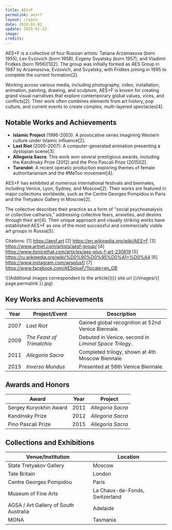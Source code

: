 ```yaml
---
title: AES+F  
permalink: aes+f  
layout: crypto
date: 2018-01-02
update: 2025-01-23
image:
credits:
---
```


AES+F is a collective of four Russian artists: Tatiana Arzamasova (born 1955), Lev Evzovich (born 1958), Evgeny Svyatsky (born 1957), and Vladimir Fridkes (born 1956)[1][2]. The group was initially formed as AES Group in 1987 by Arzamasova, Evzovich, and Svyatsky, with Fridkes joining in 1995 to complete the current formation[2].

Working across various media, including photography, video, installation, animation, painting, drawing, and sculpture, AES+F is known for creating grand visual narratives that explore contemporary global values, vices, and conflicts[2]. Their work often combines elements from art history, pop culture, and current events to create complex, multi-layered spectacles[4].

## Notable Works and Achievements

- **Islamic Project** (1996-2003): A provocative series imagining Western culture under Islamic influence[2].
- **Last Riot** (2005-2007): A computer-generated animation presenting a dystopian scene[3].
- **Allegoria Sacra**: This work won several prestigious awards, including the Kandinsky Prize (2012) and the Pino Pascali Prize (2015)[2].
- **Turandot**: A recent operatic production exploring themes of female authoritarianism and the #MeToo movement[4].

AES+F has exhibited at numerous international festivals and biennales, including Venice, Lyon, Sydney, and Moscow[2]. Their works are featured in major collections worldwide, such as the Centre Georges Pompidou in Paris and the Tretyakov Gallery in Moscow[2].

The collective describes their practice as a form of "social psychoanalysis or collective catharsis," addressing collective fears, anxieties, and desires through their art[4]. Their unique approach and visually striking works have established AES+F as one of the most successful and commercially viable art groups in Russia[5].

Citations:
[1] https://aesf.art
[2] https://en.wikipedia.org/wiki/AES+F
[3] https://www.artnet.com/artists/aesf-group/
[4] https://www.itsnicethat.com/articles/aes-plus-f-art-230819
[5] https://ru.wikipedia.org/wiki/%D0%90%D0%95%D0%A1+%D0%A4
[6] https://www.instagram.com/aesplusf/
[7] https://www.facebook.com/AESplusF/?locale=en_GB


![(Additional images correspondent to the article)]({{ site.url }}/images/{{ page.permalink }}.jpg)

## Key Works and Achievements

| **Year** | **Project/Event**                      | **Description**                           |  
|----------|----------------------------------------|-------------------------------------------|  
| 2007     | *Last Riot*                            | Gained global recognition at 52nd Venice Biennale. |  
| 2009     | *The Feast of Trimalchio*              | Debuted in Venice, second in *Liminal Space Trilogy*. |  
| 2011     | *Allegoria Sacra*                      | Completed trilogy, shown at 4th Moscow Biennale. |  
| 2015     | *Inverso Mundus*                       | Presented at 56th Venice Biennale.         |  


## Awards and Honors

| **Award**                 | **Year** | **Project**         |  
|---------------------------|----------|---------------------|  
| Sergey Kuryokhin Award    | 2011     | *Allegoria Sacra*   |  
| Kandinsky Prize           | 2012     | *Allegoria Sacra*   |  
| Pino Pascali Prize        | 2015     | *Allegoria Sacra*   |  



## Collections and Exhibitions  

| **Venue/Institution**               | **Location**                  |  
|-------------------------------------|-------------------------------|  
| State Tretyakov Gallery             | Moscow                        |  
| Tate Britain                        | London                        |  
| Centre Georges Pompidou             | Paris                         |  
| Museum of Fine Arts                 | La Chaux-de-Fonds, Switzerland|  
| AGSA / Art Gallery of South Australia | Adelaide                    |  
| MONA                                | Tasmania                      |
